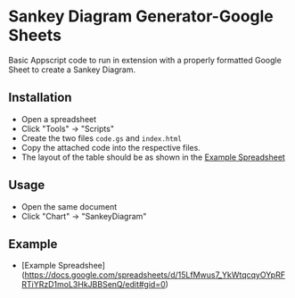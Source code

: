 # Sankey Diagram Generator-Google Sheets
Basic Appscript code to run in extension with a properly formatted Google Sheet to create a Sankey Diagram.

## Installation

- Open a spreadsheet
- Click "Tools" -> "Scripts"
- Create the two files `code.gs` and `index.html`
- Copy the attached code into the respective files.
- The layout of the table should be as shown in the [Example Spreadsheet](https://docs.google.com/spreadsheets/d/15LfMwus7_YkWtqcqyOYpRFRTiYRzD1moL3HkJBBSenQ/edit#gid=0)

## Usage
- Open the same document
- Click "Chart" -> "SankeyDiagram"

## Example
- [Example Spreadshee] (https://docs.google.com/spreadsheets/d/15LfMwus7_YkWtqcqyOYpRFRTiYRzD1moL3HkJBBSenQ/edit#gid=0)
